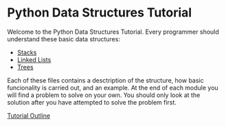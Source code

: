 # Python Data Structures Tutorial

Welcome to the Python Data Structures Tutorial. Every programmer should understand these basic data structures:

- [Stacks](1-stacks.md)
- [Linked Lists](2-linked-lists.md)
- [Trees](3-trees.md)

Each of these files contains a desctription of the structure, how basic funcionality is carried out, and an example.  At the end of each module you will find a problem to solve on your own.  You should only look at the solution after you have attempted to solve the problem first.

[Tutorial Outline](outline.md)
